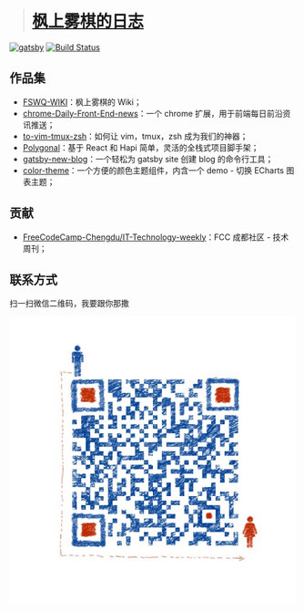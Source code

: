 > # [枫上雾棋的日志](https://fengshangwuqi.github.io)

[![gatsby][gatsby-svg]][gatsby-url]
[![Build Status][travis-svg]][travis-url]

[gatsby-svg]: https://img.shields.io/badge/gatsby-v2%20%5Bbeta%5D-blue.svg
[gatsby-url]: https://github.com/gatsbyjs/gatsby
[travis-svg]: https://travis-ci.org/FengShangWuQi/fengshangwuqi.github.io.svg
[travis-url]: https://travis-ci.org/FengShangWuQi/fengshangwuqi.github.io

## 作品集

- [FSWQ-WIKI](https://github.com/FengShangWuQi/FSWQ-WIKI)：枫上雾棋的 Wiki；
- [chrome-Daily-Front-End-news](https://github.com/FengShangWuQi/chrome-Daily-Front-End-news)：一个 chrome 扩展，用于前端每日前沿资讯推送；
- [to-vim-tmux-zsh](https://github.com/FengShangWuQi/to-vim-tmux-zsh)：如何让 vim，tmux，zsh 成为我们的神器；
- [Polygonal](https://github.com/FengShangWuQi/Polygonal)：基于 React 和 Hapi 简单，灵活的全栈式项目脚手架；
- [gatsby-new-blog](https://www.npmjs.com/package/gatsby-new-blog)：一个轻松为 gatsby site 创建 blog 的命令行工具；
- [color-theme](https://www.npmjs.com/package/color-theme)：一个方便的颜色主题组件，内含一个 demo - 切换 ECharts 图表主题；

## 贡献

- [FreeCodeCamp-Chengdu/IT-Technology-weekly](https://github.com/FreeCodeCamp-Chengdu/IT-Technology-weekly)：FCC 成都社区 - 技术周刊；

## 联系方式

扫一扫微信二维码，我要跟你那撒

![wechat](./src/images/qrcode.jpeg)
